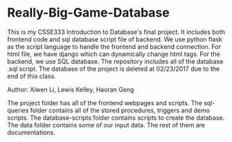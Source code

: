 # Really-Big-Game-Database
This is my CSSE333 Introduction to Database's final project. It includes both frontend code and sql database script file of backend. 
We use python flask as the script language to handle the frontend and backend connection. 
For html file, we have django which can dynamically change html tags. 
For the backend, we use SQL database. The repository includes all of the database .sql script. The database of the project
is deleted at 02/23/2017 due to the end of this class.

Author: Xiwen Li, Lewis Kelley, Haoran Geng

The project folder has all of the frontend webpages and scripts. 
The sql-queries folder contains all of the stored procedures, triggers and demo scripts.
The database-scripts folder contains scripts to create the database.
The data folder contains some of our input data.
The rest of them are documentations.

